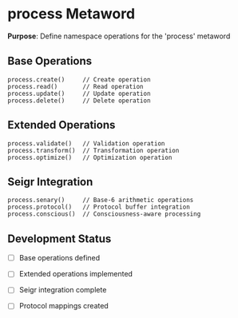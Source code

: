 # process Metaword

**Purpose**: Define namespace operations for the 'process' metaword

## Base Operations

```hyphos
process.create()     // Create operation
process.read()       // Read operation  
process.update()     // Update operation
process.delete()     // Delete operation
```

## Extended Operations

```hyphos
process.validate()   // Validation operation
process.transform()  // Transformation operation
process.optimize()   // Optimization operation
```

## Seigr Integration

```hyphos
process.senary()     // Base-6 arithmetic operations
process.protocol()   // Protocol buffer integration
process.conscious()  // Consciousness-aware processing
```

## Development Status

- [ ] Base operations defined
- [ ] Extended operations implemented  
- [ ] Seigr integration complete
- [ ] Protocol mappings created

